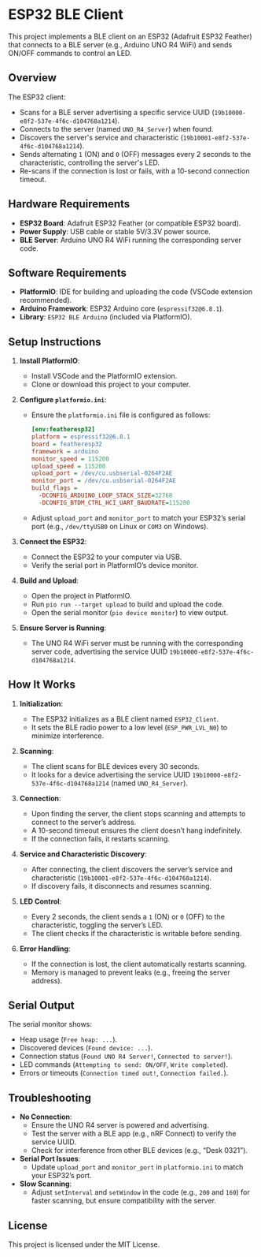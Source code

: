 # ESP32 BLE Client

This project implements a BLE client on an ESP32 (Adafruit ESP32 Feather) that connects to a BLE server (e.g., Arduino UNO R4 WiFi) and sends ON/OFF commands to control an LED.

## Overview

The ESP32 client:
- Scans for a BLE server advertising a specific service UUID (`19b10000-e8f2-537e-4f6c-d104768a1214`).
- Connects to the server (named `UNO_R4_Server`) when found.
- Discovers the server's service and characteristic (`19b10001-e8f2-537e-4f6c-d104768a1214`).
- Sends alternating `1` (ON) and `0` (OFF) messages every 2 seconds to the characteristic, controlling the server's LED.
- Re-scans if the connection is lost or fails, with a 10-second connection timeout.

## Hardware Requirements

- **ESP32 Board**: Adafruit ESP32 Feather (or compatible ESP32 board).
- **Power Supply**: USB cable or stable 5V/3.3V power source.
- **BLE Server**: Arduino UNO R4 WiFi running the corresponding server code.

## Software Requirements

- **PlatformIO**: IDE for building and uploading the code (VSCode extension recommended).
- **Arduino Framework**: ESP32 Arduino core (`espressif32@6.8.1`).
- **Library**: `ESP32 BLE Arduino` (included via PlatformIO).

## Setup Instructions

1. **Install PlatformIO**:
   - Install VSCode and the PlatformIO extension.
   - Clone or download this project to your computer.

2. **Configure `platformio.ini`**:
   - Ensure the `platformio.ini` file is configured as follows:
     ```ini
     [env:featheresp32]
     platform = espressif32@6.8.1
     board = featheresp32
     framework = arduino
     monitor_speed = 115200
     upload_speed = 115200
     upload_port = /dev/cu.usbserial-0264F2AE
     monitor_port = /dev/cu.usbserial-0264F2AE
     build_flags =
       -DCONFIG_ARDUINO_LOOP_STACK_SIZE=32768
       -DCONFIG_BTDM_CTRL_HCI_UART_BAUDRATE=115200
     ```
   - Adjust `upload_port` and `monitor_port` to match your ESP32’s serial port (e.g., `/dev/ttyUSB0` on Linux or `COM3` on Windows).

3. **Connect the ESP32**:
   - Connect the ESP32 to your computer via USB.
   - Verify the serial port in PlatformIO’s device monitor.

4. **Build and Upload**:
   - Open the project in PlatformIO.
   - Run `pio run --target upload` to build and upload the code.
   - Open the serial monitor (`pio device monitor`) to view output.

5. **Ensure Server is Running**:
   - The UNO R4 WiFi server must be running with the corresponding server code, advertising the service UUID `19b10000-e8f2-537e-4f6c-d104768a1214`.

## How It Works

1. **Initialization**:
   - The ESP32 initializes as a BLE client named `ESP32_Client`.
   - It sets the BLE radio power to a low level (`ESP_PWR_LVL_N0`) to minimize interference.

2. **Scanning**:
   - The client scans for BLE devices every 30 seconds.
   - It looks for a device advertising the service UUID `19b10000-e8f2-537e-4f6c-d104768a1214` (named `UNO_R4_Server`).

3. **Connection**:
   - Upon finding the server, the client stops scanning and attempts to connect to the server’s address.
   - A 10-second timeout ensures the client doesn’t hang indefinitely.
   - If the connection fails, it restarts scanning.

4. **Service and Characteristic Discovery**:
   - After connecting, the client discovers the server’s service and characteristic (`19b10001-e8f2-537e-4f6c-d104768a1214`).
   - If discovery fails, it disconnects and resumes scanning.

5. **LED Control**:
   - Every 2 seconds, the client sends a `1` (ON) or `0` (OFF) to the characteristic, toggling the server’s LED.
   - The client checks if the characteristic is writable before sending.

6. **Error Handling**:
   - If the connection is lost, the client automatically restarts scanning.
   - Memory is managed to prevent leaks (e.g., freeing the server address).

## Serial Output

The serial monitor shows:
- Heap usage (`Free heap: ...`).
- Discovered devices (`Found device: ...`).
- Connection status (`Found UNO R4 Server!`, `Connected to server!`).
- LED commands (`Attempting to send: ON/OFF`, `Write completed`).
- Errors or timeouts (`Connection timed out!`, `Connection failed.`).

## Troubleshooting

- **No Connection**:
  - Ensure the UNO R4 server is powered and advertising.
  - Test the server with a BLE app (e.g., nRF Connect) to verify the service UUID.
  - Check for interference from other BLE devices (e.g., “Desk 0321”).
- **Serial Port Issues**:
  - Update `upload_port` and `monitor_port` in `platformio.ini` to match your ESP32’s port.
- **Slow Scanning**:
  - Adjust `setInterval` and `setWindow` in the code (e.g., `200` and `160`) for faster scanning, but ensure compatibility with the server.

## License

This project is licensed under the MIT License.